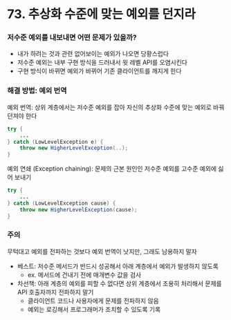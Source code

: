 # 73. 추상화 수준에 맞는 예외를 던지라

### 저수준 예외를 내보내면 어떤 문제가 있을까?

- 내가 하려는 것과 관련 없어보이는 예외가 나오면 당황스럽다
- 저수준 예외는 내부 구현 방식을 드러내서 윗 레벨 API를 오염시킨다
- 구현 방식이 바뀌면 예외가 바뀌어 기존 클라이언트를 깨지게 한다

### 해결 방법: 예외 번역

예외 번역: 상위 계층에서는 저수준 예외를 잡아 자신의 추상화 수준에 맞는 예외로 바꿔 던져야 한다

```java
try {
	...
} catch (LowLevelException e) {
	throw new HigherLevelException(..);
}
```

예외 연쇄 (Exception chaining): 문제의 근본 원인인 저수준 예외를 고수준 예외에 싫어 보내기

```java
try {
	...
} catch (LowLevelException cause) {
	throw new HigherLevelException(cause);
}
```

### 주의

무턱대고 예외를 전파하는 것보다 예외 번역이 낫지만, 그래도 남용하지 말자

- 베스트: 저수준 메서드가 반드시 성공해서 아래 계층에서 예외가 발생하지 않도록
    - ex. 메서드에 건내기 전에 매개변수 값을 검사
- 차선책: 아래 계층의 예외를 피할 수 없다면 상위 계층에서 조용히 처리해서 문제를 API 호출자까지 전파하지 말기
    - 클라이언트 코드나 사용자에게 문제를 전파하지 않음
    - 예외는 로깅해서 프로그래머가 조치할 수 있도록 기록